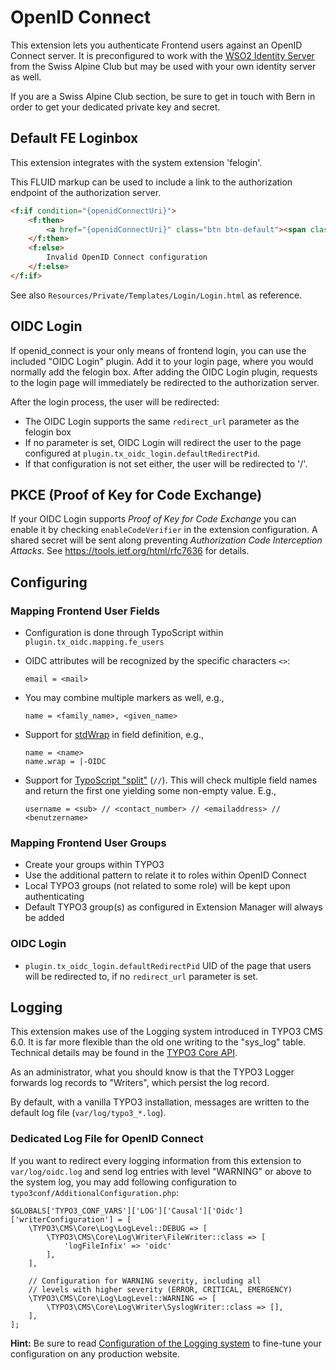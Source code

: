 # OpenID Connect

This extension lets you authenticate Frontend users against an OpenID Connect server. It is preconfigured to work with
the [WSO2 Identity Server](https://wso2.com/identity-and-access-management/) from the Swiss Alpine Club but may be used
with your own identity server as well.

If you are a Swiss Alpine Club section, be sure to get in touch with Bern in order to get your dedicated private key and
secret.


## Default FE Loginbox

This extension integrates with the system extension 'felogin'.

This FLUID markup can be used to include a link to the authorization endpoint of the authorization server.

```html
<f:if condition="{openidConnectUri}">
    <f:then>
        <a href="{openidConnectUri}" class="btn btn-default"><span class="fa fa-openid"></span> OpenID Connect</a>
    </f:then>
    <f:else>
        Invalid OpenID Connect configuration
    </f:else>
</f:if>
```

See also `Resources/Private/Templates/Login/Login.html` as reference.

## OIDC Login

If openid_connect is your only means of frontend login, you can use the included "OIDC Login" plugin. Add it to your
login page, where you would normally add the felogin box. After adding the OIDC Login plugin, requests to the login
page will immediately be redirected to the authorization server.

After the login process, the user will be redirected:

- The OIDC Login supports the same `redirect_url` parameter as the felogin box
- If no parameter is set, OIDC Login will redirect the user to the page configured at
  `plugin.tx_oidc_login.defaultRedirectPid`.
- If that configuration is not set either, the user will be redirected to '/'.

## PKCE (Proof of Key for Code Exchange)

If your OIDC Login supports _Proof of Key for Code Exchange_ you can enable it by
checking `enableCodeVerifier` in the extension configuration. A shared secret will
be sent along preventing _Authorization Code Interception Attacks_. See
https://tools.ietf.org/html/rfc7636 for details.

## Configuring

### Mapping Frontend User Fields

- Configuration is done through TypoScript within `plugin.tx_oidc.mapping.fe_users`
- OIDC attributes will be recognized by the specific characters `<>`:

  ```
  email = <mail>
  ```

- You may combine multiple markers as well, e.g.,

  ```
  name = <family_name>, <given_name>
  ```

- Support for [stdWrap](https://docs.typo3.org/m/typo3/reference-typoscript/master/en-us/Functions/Stdwrap.html) in
  field definition, e.g.,

  ```
  name = <name>
  name.wrap = |-OIDC
  ```

- Support for [TypoScript "split"](https://docs.typo3.org/m/typo3/reference-typoscript/master/en-us/Functions/Stdwrap.html#data)
  (`//`). This will check multiple field names and return the first one yielding some non-empty value. E.g.,

  ```
  username = <sub> // <contact_number> // <emailaddress> // <benutzername>
  ```

### Mapping Frontend User Groups

- Create your groups within TYPO3
- Use the additional pattern to relate it to roles within OpenID Connect
- Local TYPO3 groups (not related to some role) will be kept upon authenticating
- Default TYPO3 group(s) as configured in Extension Manager will always be added

### OIDC Login

- `plugin.tx_oidc_login.defaultRedirectPid` UID of the page that users will be redirected to, if no `redirect_url`
parameter is set.

## Logging

This extension makes use of the Logging system introduced in TYPO3 CMS 6.0. It is far more flexible than the old one
writing to the "sys_log" table. Technical details may be found in the
[TYPO3 Core API](https://docs.typo3.org/m/typo3/reference-coreapi/master/en-us/ApiOverview/Logging/Index.html#logging).

As an administrator, what you should know is that the TYPO3 Logger forwards log records to "Writers", which persist the
log record.

By default, with a vanilla TYPO3 installation, messages are written to the default log file
(`var/log/typo3_*.log`).


### Dedicated Log File for OpenID Connect

If you want to redirect every logging information from this extension to `var/log/oidc.log` and send log
entries with level "WARNING" or above to the system log, you may add following configuration to
`typo3conf/AdditionalConfiguration.php`:

```
$GLOBALS['TYPO3_CONF_VARS']['LOG']['Causal']['Oidc']['writerConfiguration'] = [
    \TYPO3\CMS\Core\Log\LogLevel::DEBUG => [
        \TYPO3\CMS\Core\Log\Writer\FileWriter::class => [
            'logFileInfix' => 'oidc'
        ],
    ],

    // Configuration for WARNING severity, including all
    // levels with higher severity (ERROR, CRITICAL, EMERGENCY)
    \TYPO3\CMS\Core\Log\LogLevel::WARNING => [
        \TYPO3\CMS\Core\Log\Writer\SyslogWriter::class => [],
    ],
];
```

**Hint:** Be sure to read
[Configuration of the Logging system](https://docs.typo3.org/m/typo3/reference-coreapi/master/en-us/ApiOverview/Logging/Configuration/Index.html#logging-configuration)
to fine-tune your configuration on any production website.
